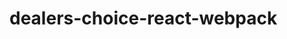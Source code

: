 # dealers-choice-react-webpack

<!-- Phase 0 PartA
   x setup install sequelize, pg, and express and nodemon as a dev dependency
   x add a server.js file
   x add a start:dev script which has nodemon call server.js
Phase 0 PartB
   x install webpack webpack-cli react react-dom babel-loader @babel/preset-react as dev dependencies
   x create a src/index.js file
   x use the following webpack.config.js file
Phase 1
   x add a backend data model and seed some data
Phase 2
   x add a GET api route which will be used to on the front end to return all of your data
   x example GET /api/your_model_name_pluralized_goes_here (ie things, people, pets, etc.. etc.)
   x add a POST route which will randomly generate a new item (you can test this with curl)
Phase 3
    add a GET / route to return index.html
    make sure to add a static route so that the webpack generated file can be returned to the client
Phase 4
    setup a React application which will load the data from your backend route by making an axios call.
Phase 5
    add the ability for a user to insert an item by calling the POST route you created. Make sure the new item is displayed.
Phase 6
    deploy your application
Phase n+ (extra credit)
    add ability to delete data
    style your application
    add some tests -->